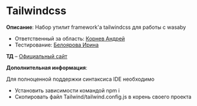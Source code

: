 # Tailwindcss

**Описание**: Набор утилит framework'а tailwindcss для работы с wasaby

- Ответственный за область: [Корнев Андрей](https://online.sbis.ru/person/fdb7d833-db62-4bac-a951-8b26c42d3ef4 "Корнев Андрей")
- Тестирование: [Белоярова Ирина](https://online.sbis.ru/person/d2d15222-86f0-4134-8919-75c7e0fcce5a "Белоярова Ирина")

**ТД** – [Официальный сайт](https://v1.tailwindcss.com/docs/installation "Официальный сайт")

**Дополнительная информация**:

 Для полноценной поддержки синтаксиса IDE необходимо
 - Установить зависимости командой npm i
 - Скопировать файл Tailwind/tailwind.config.js в корень своего проекта      
